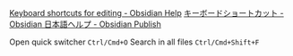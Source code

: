 [Keyboard shortcuts for editing - Obsidian Help](https://help.obsidian.md/Editing+and+formatting/Keyboard+shortcuts+for+editing)
[キーボードショートカット - Obsidian 日本語ヘルプ - Obsidian Publish](https://publish.obsidian.md/help-ja/%E3%82%AC%E3%82%A4%E3%83%89/%E3%82%AD%E3%83%BC%E3%83%9C%E3%83%BC%E3%83%89%E3%82%B7%E3%83%A7%E3%83%BC%E3%83%88%E3%82%AB%E3%83%83%E3%83%88)
 
 Open quick switcher `Ctrl/Cmd+O`
 Search in all files `Ctrl/Cmd+Shift+F`
 